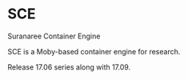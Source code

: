 # SCE
Suranaree Container Engine

SCE is a Moby-based container engine for research.

Release 17.06 series along with 17.09.
